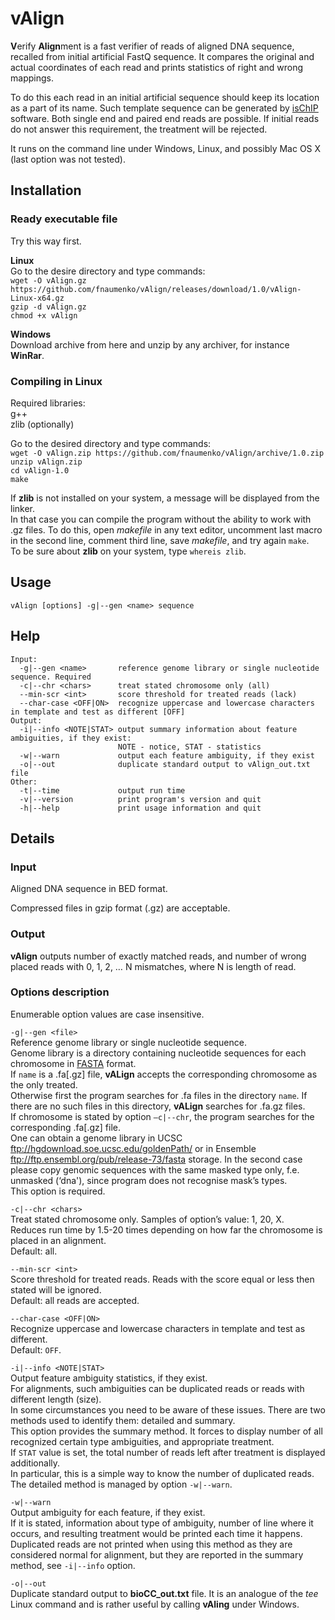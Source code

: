 # vAlign
**V**erify **Align**ment is a fast verifier of reads of aligned DNA sequence, recalled from initial artificial FastQ sequence. 
It compares the original and actual coordinates of each read and prints statistics of right and wrong mappings.

To do this each read in an initial artificial sequence should keep its location as a part of its name. 
Such template sequence can be generated by [isChIP](https://github.com/fnaumenko/isChIP) software. 
Both single end and paired end reads are possible. 
If initial reads do not answer this requirement, the treatment will be rejected.

It runs on the command line under Windows, Linux, and possibly Mac OS X (last option was not tested).

## Installation
### Ready executable file
Try this way first. 

**Linux**<br>
Go to the desire directory and type commands:<br>
```wget -O vAlign.gz https://github.com/fnaumenko/vAlign/releases/download/1.0/vAlign-Linux-x64.gz```<br>
```gzip -d vAlign.gz```<br>
```chmod +x vAlign```

**Windows**<br>
Download archive from here and unzip by any archiver, for instance **WinRar**.

### Compiling in Linux
Required libraries:<br>
g++<br>
zlib (optionally)

Go to the desired directory and type commands:<br>
```wget -O vAlign.zip https://github.com/fnaumenko/vAlign/archive/1.0.zip```<br>
```unzip vAlign.zip```<br>
```cd vAlign-1.0```<br>
```make```

If **zlib** is not installed on your system, a message will be displayed from the linker.<br>
In that case you can compile the program without the ability to work with .gz files. 
To do this, open *makefile* in any text editor, uncomment last macro in the second line, comment third line, save *makefile*, and try again ```make```.<br>
To be sure about **zlib** on your system, type ```whereis zlib```.

## Usage
```vAlign [options] -g|--gen <name> sequence```

## Help
```
Input:
  -g|--gen <name>       reference genome library or single nucleotide sequence. Required
  -c|--chr <chars>      treat stated chromosome only (all)
  --min-scr <int>       score threshold for treated reads (lack)
  --char-case <OFF|ON>  recognize uppercase and lowercase characters in template and test as different [OFF]
Output:
  -i|--info <NOTE|STAT> output summary information about feature ambiguities, if they exist:
                        NOTE - notice, STAT - statistics
  -w|--warn             output each feature ambiguity, if they exist
  -o|--out              duplicate standard output to vAlign_out.txt file
Other:
  -t|--time             output run time
  -v|--version          print program's version and quit
  -h|--help             print usage information and quit
  ```

## Details

### Input
Aligned DNA sequence in BED format.

Compressed files in gzip format (.gz) are acceptable.

### Output
**vAlign** outputs number of exactly matched reads, and number of wrong placed reads with 0, 1, 2, … N mismatches, where N is length of read.

### Options description
Enumerable option values are case insensitive.

```-g|--gen <file>```<br>
Reference genome library or single nucleotide sequence.<br>
Genome library is a directory containing nucleotide sequences for each chromosome in [FASTA](https://en.wikipedia.org/wiki/FASTA_format) format.<br>
If ```name``` is a .fa[.gz] file, **vALign** accepts the corresponding chromosome as the only treated.<br>
Otherwise first the program searches for .fa files in the directory ```name```. If there are no such files in this directory, **vALign** searches for .fa.gz files.<br>
If chromosome is stated by option ```–c|--chr```, the program searches for the corresponding .fa[.gz] file.<br>
One can obtain a genome library in UCSC ftp://hgdownload.soe.ucsc.edu/goldenPath/ or in Ensemble ftp://ftp.ensembl.org/pub/release-73/fasta storage. 
In the second case please copy genomic sequences with the same masked type only, f.e. unmasked (‘dna'), since program does not recognise mask’s types.<br>
This option is required.

```-c|--chr <chars>```<br>
Treat stated chromosome only. Samples of option’s value: 1, 20, X.<br>
Reduces run time by 1.5-20 times depending on how far the chromosome is placed in an alignment.<br>
Default: all.

```--min-scr <int>```<br>
Score threshold for treated reads. Reads with the score equal or less then stated will be ignored.<br>
Default: all reads are accepted.

```--char-case <OFF|ON>```<br>
Recognize uppercase and lowercase characters in template and test as different.<br>
Default: ```OFF```.

```-i|--info <NOTE|STAT>```<br>
Output feature ambiguity statistics, if they exist.<br> 
For alignments, such ambiguities can be duplicated reads or reads with different length (size).<br>
In some circumstances you need to be aware of these issues. 
There are two methods used to identify them: detailed and summary.<br>
This option provides the summary method. 
It forces to display number of all recognized certain type ambiguities, and appropriate treatment.<br>
If ```STAT``` value is set, the total number of reads left after treatment is displayed additionally.<br>
In particular, this is a simple way to know the number of duplicated reads.<br>
The detailed method is managed by option ```-w|--warn```.

```-w|--warn```<br>
Output ambiguity for each feature, if they exist.<br>
If it is stated, information about type of ambiguity, number of line where it occurs, and resulting treatment would be printed each time it happens.<br>
Duplicated reads are not printed when using this method as they are considered normal for alignment, but they are reported in the summary method, see ```-i|--info``` option.

```-o|--out```<br>
Duplicate standard output to **bioCC_out.txt** file. 
It is an analogue of the *tee* Linux command and is rather useful by calling **vAling** under Windows.


